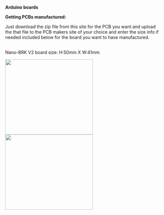 <b>Arduino boards</b>

<b>Getting PCBs manufactured:</b>

Just download the zip file from this site for the PCB you want and upload the that file to the PCB makers site of your choice and enter the size info if needed included below for the board you want to have manufactured.<br><br>

Nano-BRK V2 board size: H:50mm X W:41mm<br>

<img src="https://github.com/jscottb/pcbs/blob/master/Arduino-Boards/IMG_20200717_075053.jpg" height="240" width="280"><br>
<img src="https://github.com/jscottb/pcbs/blob/master/Arduino-Boards/IMG_20200717_075845.jpg" height="240" width="280"><br>

